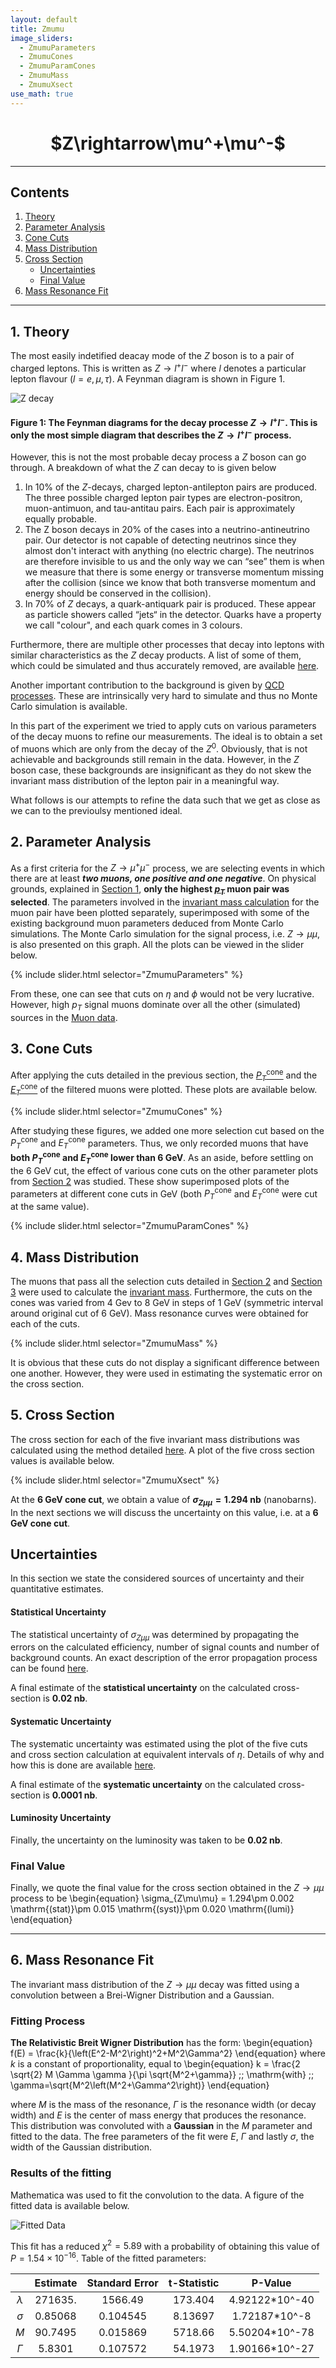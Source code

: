 ```yaml
---
layout: default
title: Zmumu
image_sliders:
  - ZmumuParameters
  - ZmumuCones
  - ZmumuParamCones
  - ZmumuMass
  - ZmumuXsect
use_math: true
---
```


<center> <h1>  $Z\rightarrow\mu^+\mu^-$ </h1> </center>

---
## Contents

1. [Theory](#1-theory)
2. [Parameter Analysis](#2-parameter-analysis)
3. [Cone Cuts](#3-cone-cuts)
4. [Mass Distribution](#4-mass-distribution)
5. [Cross Section](#5-cross-section)
	* [Uncertainties](#uncertainties)
	* [Final Value](#final-value)
6. [Mass Resonance Fit](#6-mass-resonance-fit)

---

## 1. Theory

The most easily indetified deacay mode of the $Z$ boson is to a pair of charged leptons. This is written as $Z\rightarrow l^+l^-$ where $l$ denotes a particular lepton flavour ($l = e, \mu, \tau$). A Feynman diagram is shown in Figure 1.

![Z decay](/assets/figures/feynman/zdecay.png)

#### Figure 1: The Feynman diagrams for the decay processe $Z\rightarrow l^+l^-$. This is only the most simple diagram that describes the $Z\rightarrow l^+l^-$ process.

However, this is not the most probable decay process a $Z$ boson can go through. A breakdown of what the $Z$ can decay to is given below
1. In 10% of the $Z$-decays, charged lepton-antilepton pairs are produced. The three possible charged lepton pair types are electron-positron, muon-antimuon, and tau-antitau pairs. Each pair is approximately equally probable.
2. The Z boson decays in 20% of the cases into a neutrino-antineutrino pair. Our detector is not capable of detecting neutrinos since they almost don't interact with anything (no electric charge). The neutrinos are therefore invisible to us and the only way we can “see” them is when we measure that there is some energy or transverse momentum missing after the collision (since we know that both transverse momentum and energy should be conserved in the collision).
3. In 70% of $Z$ decays, a quark-antiquark pair is produced. These appear as particle showers called “jets“ in the detector. Quarks have a property we call "colour", and each quark comes in 3 colours.

Furthermore, there are multiple other processes that decay into leptons with similar characteristics as the $Z$ decay products. A list of some of them, which could be simulated and thus accurately removed, are available [here](index.md#data-sets-and-simulations).

Another important contribution to the background is given by [QCD processes](https://arxiv.org/abs/hep-ph/0111420). These are intrinsically very hard to simulate and thus no Monte Carlo simulation is available.

In this part of the experiment we tried to apply cuts on various parameters of the decay muons to refine our measurements. The ideal is to obtain a set of muons which are only from the decay of the $Z^0$. Obviously, that is not achievable and backgrounds still remain in the data. However, in the $Z$ boson case, these backgrounds are insignificant as they do not skew the invariant mass distribution of the lepton pair in a meaningful way.

What follows is our attempts to refine the data such that we get as close as we can to the previoulsy mentioned ideal.


## 2. Parameter Analysis

As a first criteria for the $Z\rightarrow\mu^+\mu^-$ process, we are selecting events in which there are at least **_two muons, one positive and one negative_**. On physical grounds, explained in [Section 1](#1-theory), **only the highest [$p_T$](index.md#variable-names) muon pair was selected**.
The parameters involved in the [invariant mass calculation](index.md#invariant-mass) for the muon pair have been plotted separately, superimposed with some of the existing background muon parameters deduced from Monte Carlo simulations. The Monte Carlo simulation for the signal process, i.e. $Z\rightarrow\mu\mu$, is also presented on this graph. All the plots can be viewed in the slider below.

{% include slider.html selector="ZmumuParameters" %}

From these, one can see that cuts on $\eta$ and $\phi$ would not be very lucrative. However, high $p_T$ signal muons dominate over all the other (simulated) sources in the [Muon data](index.md#data-sets-and-simulations).


## 3. Cone Cuts

After applying the cuts detailed in the previous section, the [$P_T^\mathrm{cone}$](index.md#variable-names) and the [$E_T^\mathrm{cone}$](index.md#variable-names) of the filtered muons were plotted. These plots are available below.

{% include slider.html selector="ZmumuCones" %}

After studying these figures, we added one more selection cut based on the $P_T^\mathrm{cone}$ and $E_T^\mathrm{cone}$ parameters. Thus, we only recorded muons that have **both $P_T^\mathrm{cone}$ and $E_T^\mathrm{cone}$ lower than 6 GeV**.
As an aside, before settling on the 6 GeV cut, the effect of various cone cuts on the other parameter plots from [Section 2](#2-parameter-analysis) was studied. These show superimposed plots of the parameters at different cone cuts in GeV (both $P_T^\mathrm{cone}$ and $E_T^\mathrm{cone}$ were cut at the same value).

{% include slider.html selector="ZmumuParamCones" %}

## 4. Mass Distribution

The muons that pass all the selection cuts detailed in [Section 2](#2-parameter-analysis) and [Section 3](#3-cone-cuts) were used to calculate the [invariant mass](index.md#invariant-mass). Furthermore, the cuts on the cones was varied from 4 Gev to 8 GeV in steps of 1 GeV (symmetric interval around original cut of 6 GeV). Mass resonance curves were obtained for each of the cuts.

{% include slider.html selector="ZmumuMass" %}

It is obvious that these cuts do not display a significant difference between one another. However, they were used in estimating the systematic error on the cross section.

## 5. Cross Section

The cross section for each of the five invariant mass distributions was calculated using the method detailed [here](index.md#cross-sections). A plot of the five cross section values is available below.

{% include slider.html selector="ZmumuXsect" %}

At the **6 GeV cone cut**, we obtain a value of **$\sigma_{Z\mu\mu} = 1.294$ nb** (nanobarns).
In the next sections we will discuss the uncertainty on this value, i.e. at a **6 GeV cone cut**.

## Uncertainties

In this section we state the considered sources of uncertainty and their quantitative estimates.

#### Statistical Uncertainty
The statistical uncertainty of $\sigma_{Z\mu\mu}$ was determined by propagating the errors on the calculated efficiency, number of signal counts and number of background counts. An exact description of the error propagation process can be found [here](index.md#uncertainties).

A final estimate of the **statistical uncertainty** on the calculated cross-section is **0.02 nb**.

#### Systematic Uncertainty
The systematic uncertainty was estimated using the plot of the five cuts and cross section calculation at equivalent intervals of $\eta$. Details of why and how this is done are available [here](index.md#uncertainties). 

A final estimate of the **systematic uncertainty** on the calculated cross-section is **0.0001 nb**.
#### Luminosity Uncertainty
Finally, the uncertainty on the luminosity was taken to be **0.02 nb**.

### Final Value
Finally, we quote the final value for the cross section obtained in the $Z\rightarrow\mu\mu$ process to be
\begin{equation}
\sigma_{Z\mu\mu} = 1.294\pm 0.002 \mathrm{(stat)}\pm 0.015 \mathrm{(syst)}\pm 0.020 \mathrm{(lumi)}
\end{equation}

---
## 6. Mass Resonance Fit

The invariant mass distribution of the $Z\rightarrow\mu\mu$ decay was fitted using a convolution between a Brei-Wigner Distribution and a Gaussian. 

### Fitting Process
**The Relativistic Breit Wigner Distribution** has the form:
\begin{equation}
f(E) = \frac{k}{\left(E^2-M^2\right)^2+M^2\Gamma^2}
\end{equation}
where $k$ is a constant of proportionality, equal to 
\begin{equation}
k = \frac{2 \sqrt{2} M \Gamma  \gamma }{\pi \sqrt{M^2+\gamma}} \;\; \mathrm{with} \;\; \gamma=\sqrt{M^2\left(M^2+\Gamma^2\right)}
\end{equation}

where $M$ is the mass of the resonance, $\Gamma$ is the resonance width (or decay width) and $E$ is the center of mass energy that produces the resonance. This distribution was convoluted with a **Gaussian** in the $M$ parameter and fitted to the data. The free parameters of the fit were $E$, $\Gamma$ and lastly $\sigma$, the width of the Gaussian distribution. 

### Results of the fitting

Mathematica was used to fit the convolution to the data. A figure of the fitted data is available below.

![Fitted Data](assets/figures/Zmumu/fitting/zmumufit.PNG)

This fit has a reduced $\chi^2 = 5.89$ with a probability of obtaining this value of $P=1.54\times 10^{-16}$. Table of the fitted parameters:

|           | Estimate | Standard Error | t-Statistic |     P-Value    |
|:---------:|:--------:|:--------------:|:-----------:|:--------------:|
| $\lambda$ |  271635. |     1566.49    |   173.404   | 4.92122*10^-40 |
|  $\sigma$ |  0.85068 |    0.104545    |   8.13697   |  1.72187*10^-8 |
|    $M$    |  90.7495 |    0.015869    |   5718.66   | 5.50204*10^-78 |
|  $\Gamma$ |  5.8301  |    0.107572    |   54.1973   | 1.90166*10^-27 |